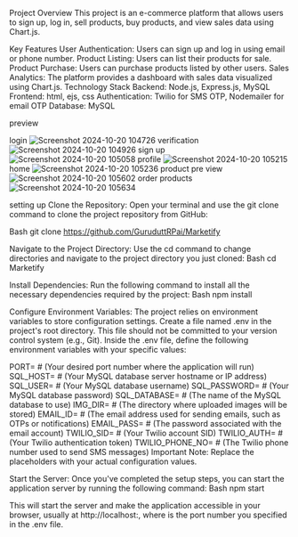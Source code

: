 Project Overview
This project is an e-commerce platform that allows users to sign up, log in, sell products, buy products, and view sales data using Chart.js.

Key Features
User Authentication: Users can sign up and log in using email or phone number.
Product Listing: Users can list their products for sale.
Product Purchase: Users can purchase products listed by other users.
Sales Analytics: The platform provides a dashboard with sales data visualized using Chart.js.
Technology Stack
Backend: Node.js, Express.js, MySQL
Frontend: html, ejs, css
Authentication: Twilio for SMS OTP, Nodemailer for email OTP
Database: MySQL


preview

login
![Screenshot 2024-10-20 104726](https://github.com/user-attachments/assets/6efad232-abf7-4ae5-854b-deac248ca6b2)
verification
![Screenshot 2024-10-20 104926](https://github.com/user-attachments/assets/be975c48-84ff-412d-8a60-302a87ea37e1)
sign up
![Screenshot 2024-10-20 105058](https://github.com/user-attachments/assets/206ab2a3-c535-436a-88eb-32042735d424)
profile
![Screenshot 2024-10-20 105215](https://github.com/user-attachments/assets/a428d189-36f6-4e9a-9673-39d9eca860c2)
home
![Screenshot 2024-10-20 105236](https://github.com/user-attachments/assets/c4d53fc2-e128-45a7-bb6a-ac0aa0406aa7)
product pre view
![Screenshot 2024-10-20 105602](https://github.com/user-attachments/assets/90f08dde-1adb-4a0d-858e-67d0ba00b96f)
order products
![Screenshot 2024-10-20 105634](https://github.com/user-attachments/assets/be5b23a3-3cdf-4847-9da3-a41620ecd1c7)







setting up
Clone the Repository:
Open your terminal and use the git clone command to clone the project repository from GitHub:

Bash
git clone https://github.com/GuruduttRPai/Marketify

Navigate to the Project Directory:
Use the cd command to change directories and navigate to the project directory you just cloned:
Bash
cd Marketify

Install Dependencies:
Run the following command to install all the necessary dependencies required by the project:
Bash
npm install

Configure Environment Variables:
The project relies on environment variables to store configuration settings. Create a file named .env in the project's root directory.
This file should not be committed to your version control system (e.g., Git). Inside the .env file, define the following environment variables with your specific values:

PORT= # (Your desired port number where the application will run)
SQL_HOST= # (Your MySQL database server hostname or IP address)
SQL_USER= # (Your MySQL database username)
SQL_PASSWORD= # (Your MySQL database password)
SQL_DATABASE= # (The name of the MySQL database to use)
IMG_DIR= # (The directory where uploaded images will be stored)
EMAIL_ID= # (The email address used for sending emails, such as OTPs or notifications)
EMAIL_PASS= # (The password associated with the email account)
TWILIO_SID= # (Your Twilio account SID)
TWILIO_AUTH= # (Your Twilio authentication token)
TWILIO_PHONE_NO= # (The Twilio phone number used to send SMS messages)
Important Note: Replace the placeholders with your actual configuration values.


Start the Server:
Once you've completed the setup steps, you can start the application server by running the following command:
Bash
npm start

This will start the server and make the application accessible in your browser, usually at http://localhost:<PORT>, where <PORT> is the port number you specified in the .env file.
